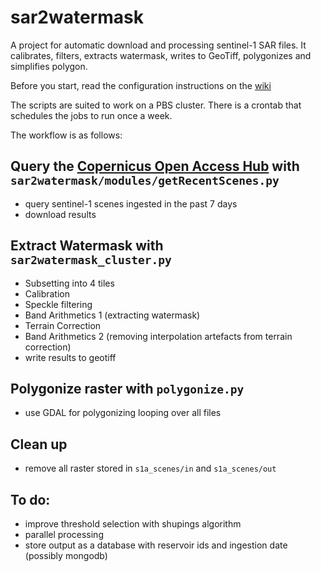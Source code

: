 # sar2watermask

A project for automatic download and processing sentinel-1 SAR files. It calibrates, filters, extracts watermask, writes to GeoTiff, polygonizes and simplifies polygon.

Before you start, read the configuration instructions on the [wiki](https://github.com/jmigueldelgado/sar2watermask/wiki/configuration)

The scripts are suited to work on a PBS cluster. There is a crontab that schedules the jobs to run once a week.

The workflow is as follows:

## Query the [Copernicus Open Access Hub](https://scihub.copernicus.eu/) with `sar2watermask/modules/getRecentScenes.py`

- query sentinel-1 scenes ingested in the past 7 days
- download results

## Extract Watermask with `sar2watermask_cluster.py`

- Subsetting into 4 tiles
- Calibration
- Speckle filtering
- Band Arithmetics 1 (extracting watermask)
- Terrain Correction
- Band Arithmetics 2 (removing interpolation artefacts from terrain correction)
- write results to geotiff

## Polygonize raster with `polygonize.py`
- use GDAL for polygonizing looping over all files
 
## Clean up
- remove all raster stored in `s1a_scenes/in` and `s1a_scenes/out`

## To do:
- improve threshold selection with shupings algorithm
- parallel processing
- store output as a database with reservoir ids and ingestion date (possibly mongodb)